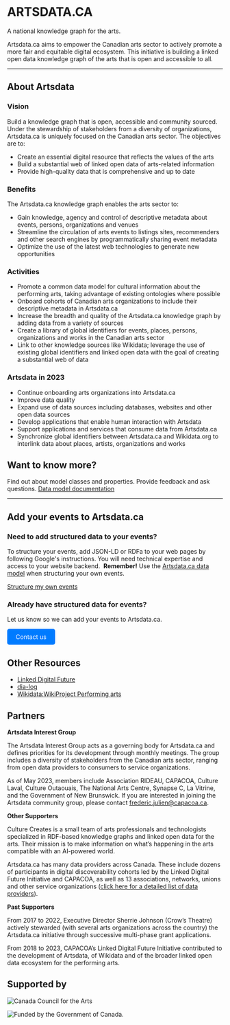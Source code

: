 

# ARTSDATA.CA

A national knowledge graph for the arts.

Artsdata.ca aims to empower the Canadian arts sector to actively promote a more fair and equitable digital ecosystem. This initiative is building a linked open data knowledge graph of the arts that is open and accessible to all.

---

## About Artsdata

### Vision

Build a knowledge graph that is open, accessible and community sourced. Under the stewardship of stakeholders from a diversity of organizations, Artsdata.ca is uniquely focused on the Canadian arts sector. The objectives are to:

- Create an essential digital resource that reflects the values of the arts
- Build a substantial web of linked open data of arts-related information
- Provide high-quality data that is comprehensive and up to date

### Benefits

The Artsdata.ca knowledge graph enables the arts sector to:

- Gain knowledge, agency and control of descriptive metadata about events, persons, organizations and venues
- Streamline the circulation of arts events to listings sites, recommenders and other search engines by programmatically sharing event metadata
- Optimize the use of the latest web technologies to generate new opportunities

### Activities

- Promote a common data model for cultural information about the performing arts, taking advantage of existing ontologies where possible
- Onboard cohorts of Canadian arts organizations to include their descriptive metadata in Artsdata.ca
- Increase the breadth and quality of the Artsdata.ca knowledge graph by adding data from a variety of sources
- Create a library of global identifiers for events, places, persons, organizations and works in the Canadian arts sector
- Link to other knowledge sources like Wikidata; leverage the use of existing global identifiers and linked open data with the goal of creating a substantial web of data

### Artsdata in 2023

- Continue onboarding arts organizations into Artsdata.ca
- Improve data quality
- Expand use of data sources including databases, websites and other open data sources
- Develop applications that enable human interaction with Artsdata
- Support applications and services that consume data from Artsdata.ca
- Synchronize global identifiers between Artsdata.ca and Wikidata.org to interlink data about places, artists, organizations and works


## Want to know more?

Find out about model classes and properties. Provide feedback and ask questions. [Data model documentation](https://culturecreates.github.io/artsdata-data-model/)

---

## Add your events to Artsdata.ca

### Need to add structured data to your events?

To structure your events, add JSON-LD or RDFa to your web pages by following Google's instructions. You will need technical expertise and access to your website backend. 
**Remember!** Use the [Artsdata.ca data model](https://culturecreates.github.io/artsdata-data-model/) when structuring your own events.

[Structure my own events](https://developers.google.com/search/docs/data-types/event?utm_source=devtools)

### Already have structured data for events?

Let us know so we can add your events to Artsdata.ca.


<!-- HTML button-like link -->
<a href="mailto:support@culturecreates.com?subject=Artsdata.ca%20participation&body=My%20website%20has%20structured%20data.%20Please%20add%20it%20to%20artsdata.ca." style="display: inline-block; padding: 10px 20px; color: white; background-color: #007BFF; text-decoration: none; border-radius: 5px;">Contact us</a>

## Other Resources

- [Linked Digital Future](https://linkeddigitalfuture.ca/)
- [dia-log](https://dia-log.ca)
- [Wikidata:WikiProject Performing arts](https://www.wikidata.org/wiki/Wikidata:WikiProject_Performing_arts)

## Partners

**Artsdata Interest Group**

The Artsdata Interest Group acts as a governing body for Artsdata.ca and defines priorities for its development through monthly meetings. The group includes a diversity of stakeholders from the Canadian arts sector, ranging from open data providers to consumers to service organizations.

As of May 2023, members include Association RIDEAU, CAPACOA, Culture Laval, Culture Outaouais, The National Arts Centre, Synapse C, La Vitrine, and the Government of New Brunswick. If you are interested in joining the Artsdata community group, please contact frederic.julien@capacoa.ca.

**Other Supporters**

Culture Creates is a small team of arts professionals and technologists specialized in RDF-based knowledge graphs and linked open data for the arts. Their mission is to make information on what’s happening in the arts compatible with an AI-powered world.

Artsdata.ca has many data providers across Canada. These include dozens of participants in digital discoverability cohorts led by the Linked Digital Future Initiative and CAPACOA, as well as 13 associations, networks, unions and other service organizations ([click here for a detailed list of data providers](https://docs.google.com/document/d/1MVA6RuX7MEk_ceF3NhiLoZISAj4FtWgPyW1aeDBQpDw/edit#heading=h.78r7woizu9fe)).

**Past Supporters**

From 2017 to 2022, Executive Director Sherrie Johnson (Crow’s Theatre) actively stewarded (with several arts organizations across the country) the Artsdata.ca initiative through successive multi-phase grant applications.

From 2018 to 2023, CAPACOA’s Linked Digital Future Initiative contributed to the development of Artsdata, of Wikidata and of the broader linked open data ecosystem for the performing arts.

## Supported by

![Canada Council for the Arts](https://canadacouncil.ca/-/media/Images/CCA/Design_Elements/Logos/CCFA-logo-full-en.svg?la=en&hash=F297C9D9740B613B144255DF6A5FDE48869615EC)

![Funded by the Government of Canada.](images/2li_FrEn_Wordmark_C.png)
